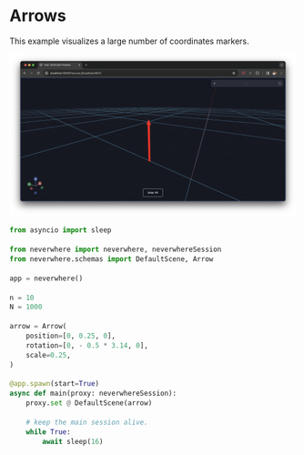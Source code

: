 
# Arrows

This example visualizes a large number of coordinates markers.

![marker light](figures/16_arrows.png)


```python
from asyncio import sleep

from neverwhere import neverwhere, neverwhereSession
from neverwhere.schemas import DefaultScene, Arrow

app = neverwhere()

n = 10
N = 1000

arrow = Arrow(
    position=[0, 0.25, 0],
    rotation=[0, - 0.5 * 3.14, 0],
    scale=0.25,
)

@app.spawn(start=True)
async def main(proxy: neverwhereSession):
    proxy.set @ DefaultScene(arrow)

    # keep the main session alive.
    while True:
        await sleep(16)
```
